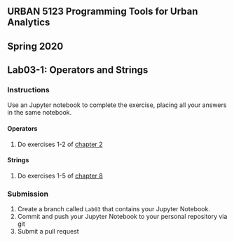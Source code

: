 ## URBAN 5123 Programming Tools for Urban Analytics
## Spring 2020
## Lab03-1: Operators and Strings

### Instructions

Use an Jupyter notebook to complete the exercise, placing all your answers in the same notebook.

#### Operators

1. Do exercises 1-2 of [chapter 2]

#### Strings

1. Do exercises 1-5 of [chapter 8]

### Submission

1. Create a branch called `Lab03` that contains your Jupyter Notebook.
2. Commit and push your Jupyter Notebook to your personal repository via git
3. Submit a pull request

[chapter 2]: http://www.greenteapress.com/thinkpython2/html/thinkpython2003.html
[chapter 8]: http://www.greenteapress.com/thinkpython2/html/thinkpython2009.html
